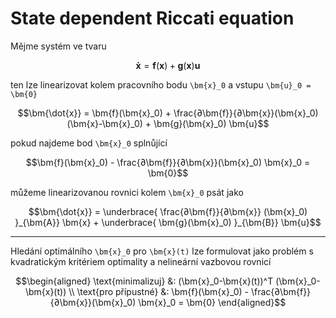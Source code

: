 State dependent Riccati equation
================================
Mějme systém ve tvaru
```math
\bm{\dot{x}} = \bm{f}(\bm{x}) + \bm{g}(\bm{x})\bm{u}
```
ten lze linearizovat kolem pracovního bodu ``\bm{x}_0`` a vstupu ``\bm{u}_0 = \bm{0}``
```math
\bm{\dot{x}} = \bm{f}(\bm{x}_0) + \frac{∂\bm{f}}{∂\bm{x}}(\bm{x}_0) (\bm{x}-\bm{x}_0) + \bm{g}(\bm{x}_0) \bm{u}
```
pokud najdeme bod ``\bm{x}_0`` splnůjící
```math
\bm{f}(\bm{x}_0) - \frac{∂\bm{f}}{∂\bm{x}}(\bm{x}_0) \bm{x}_0 = \bm{0}
```
můžeme linearizovanou rovnici kolem ``\bm{x}_0`` psát jako
```math
\bm{\dot{x}}
=
\underbrace{
	\frac{∂\bm{f}}{∂\bm{x}}
	(\bm{x}_0)
}_{\bm{A}}
\bm{x}
+
\underbrace{
	\bm{g}(\bm{x}_0)
}_{\bm{B}}
\bm{u}
```

---

Hledání optimálního ``\bm{x}_0`` pro ``\bm{x}(t)`` lze formulovat jako problém s kvadratickým kritériem optimality a nelineární vazbovou rovnicí

```math
\begin{aligned}
	\text{minimalizuj} &: (\bm{x}_0-\bm{x}(t))^T (\bm{x}_0-\bm{x}(t)) \\
	\text{pro přípustné} &: \bm{f}(\bm{x}_0) - \frac{∂\bm{f}}{∂\bm{x}}(\bm{x}_0) \bm{x}_0 = \bm{0}
\end{aligned}
```